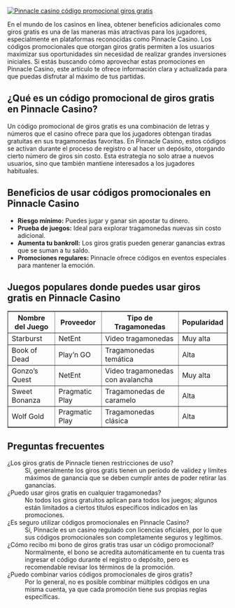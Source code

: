 [![Pinnacle casino código promocional giros gratis](https://123-caf.pages.dev/gitsignup.png)](https://vrmoo.ru/Bt82HjjY)

<p>En el mundo de los casinos en línea, obtener beneficios adicionales como giros gratis es una de las maneras más atractivas para los jugadores, especialmente en plataformas reconocidas como Pinnacle Casino. Los códigos promocionales que otorgan giros gratis permiten a los usuarios maximizar sus oportunidades sin necesidad de realizar grandes inversiones iniciales. Si estás buscando cómo aprovechar estas promociones en Pinnacle Casino, este artículo te ofrece información clara y actualizada para que puedas disfrutar al máximo de tus partidas.</p>  <h2>¿Qué es un código promocional de giros gratis en Pinnacle Casino?</h2> <p>Un código promocional de giros gratis es una combinación de letras y números que el casino ofrece para que los jugadores obtengan tiradas gratuitas en sus tragamonedas favoritas. En Pinnacle Casino, estos códigos se activan durante el proceso de registro o al hacer un depósito, otorgando cierto número de giros sin costo. Esta estrategia no solo atrae a nuevos usuarios, sino que también mantiene interesados a los jugadores habituales.</p>  <h2>Beneficios de usar códigos promocionales en Pinnacle Casino</h2> <ul>   <li><strong>Riesgo mínimo:</strong> Puedes jugar y ganar sin apostar tu dinero.</li>   <li><strong>Prueba de juegos:</strong> Ideal para explorar tragamonedas nuevas sin costo adicional.</li>   <li><strong>Aumenta tu bankroll:</strong> Los giros gratis pueden generar ganancias extras que se suman a tu saldo.</li>   <li><strong>Promociones regulares:</strong> Pinnacle ofrece códigos en eventos especiales para mantener la emoción.</li> </ul>  <h2>Juegos populares donde puedes usar giros gratis en Pinnacle Casino</h2> <table border="1" cellpadding="5" cellspacing="0">   <thead>     <tr>       <th>Nombre del Juego</th>       <th>Proveedor</th>       <th>Tipo de Tragamonedas</th>       <th>Popularidad</th>     </tr>   </thead>   <tbody>     <tr>       <td>Starburst</td>       <td>NetEnt</td>       <td>Video tragamonedas</td>       <td>Muy alta</td>     </tr>     <tr>       <td>Book of Dead</td>       <td>Play’n GO</td>       <td>Tragamonedas temática</td>       <td>Alta</td>     </tr>     <tr>       <td>Gonzo’s Quest</td>       <td>NetEnt</td>       <td>Video tragamonedas con avalancha</td>       <td>Muy alta</td>     </tr>     <tr>       <td>Sweet Bonanza</td>       <td>Pragmatic Play</td>       <td>Tragamonedas de caramelo</td>       <td>Alta</td>     </tr>     <tr>       <td>Wolf Gold</td>       <td>Pragmatic Play</td>       <td>Tragamonedas clásica</td>       <td>Alta</td>     </tr>   </tbody> </table>  <h2>Preguntas frecuentes</h2> <dl>   <dt>¿Los giros gratis de Pinnacle tienen restricciones de uso?</dt>   <dd>Sí, generalmente los giros gratis tienen un período de validez y límites máximos de ganancia que se deben cumplir antes de poder retirar las ganancias.</dd>      <dt>¿Puedo usar giros gratis en cualquier tragamonedas?</dt>   <dd>No todos los giros gratuitos aplican para todos los juegos; algunos están limitados a ciertos títulos específicos indicados en las promociones.</dd>      <dt>¿Es seguro utilizar códigos promocionales en Pinnacle Casino?</dt>   <dd>Sí, Pinnacle es un casino regulado con licencias oficiales, por lo que sus códigos promocionales son completamente seguros y legítimos.</dd>      <dt>¿Cómo recibo mi bono de giros gratis tras usar un código promocional?</dt>   <dd>Normalmente, el bono se acredita automáticamente en tu cuenta tras ingresar el código durante el registro o depósito, pero es recomendable revisar los términos de la promoción.</dd>      <dt>¿Puedo combinar varios códigos promocionales de giros gratis?</dt>   <dd>Por lo general, no es posible combinar múltiples códigos en una misma cuenta, ya que cada promoción tiene sus propias reglas específicas.</dd> </dl>